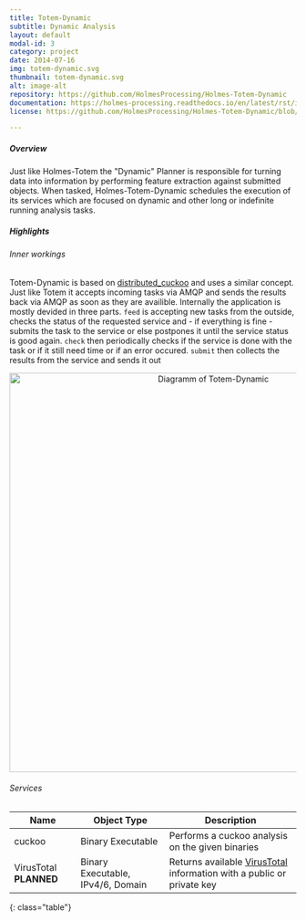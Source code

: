 ```yaml
---
title: Totem-Dynamic
subtitle: Dynamic Analysis
layout: default
modal-id: 3
category: project
date: 2014-07-16
img: totem-dynamic.svg
thumbnail: totem-dynamic.svg
alt: image-alt
repository: https://github.com/HolmesProcessing/Holmes-Totem-Dynamic
documentation: https://holmes-processing.readthedocs.io/en/latest/rst/installation/index.html
license: https://github.com/HolmesProcessing/Holmes-Totem-Dynamic/blob/master/LICENSE

---
```


##### Overview
Just like Holmes-Totem the "Dynamic" Planner is responsible for turning data into information by performing feature extraction against submitted objects. When tasked, Holmes-Totem-Dynamic schedules the execution of its services which are focused on dynamic and other long or indefinite running analysis tasks. 


##### Highlights

###### Inner workings

Totem-Dynamic is based on [distributed_cuckoo](https://github.com/cynexit/cuckoo_distributed) and uses a similar concept. Just like Totem it accepts incoming tasks via AMQP and sends the results back via AMQP as soon as they are availible.
Internally the application is mostly devided in three parts. `feed` is accepting new tasks from the outside, checks the status of the requested service and - if everything is fine - submits the task to the service or else postpones it until the service status is good again.  `check` then periodically checks if the service is done with the task or if it still need time or if an error occured. `submit` then collects the results from the service and sends it out 

<center>
<img src="img/totem-dynamic.png" alt="Diagramm of Totem-Dynamic" style="width: 700px;"/>
</center>

###### Services

| Name               | Object Type           | Description     |
| ------------------ | --------------------- | --------------- |
| cuckoo             | Binary Executable     | Performs a cuckoo analysis on the given binaries
| VirusTotal **PLANNED**         | Binary Executable, IPv4/6, Domain | Returns available [VirusTotal](https://www.virustotal.com/) information with a public or private key
{: class="table"}
